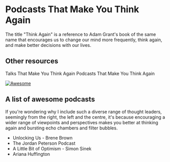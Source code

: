 # Podcasts That Make You Think Again

The title "Think Again" is a reference to Adam Grant's book of the same name that encourages us to change our mind more frequently, think again, and make better decisions with our lives.

## Other resources
Talks That Make You Think Again
Podcasts That Make You Think Again

[![Awesome](https://awesome.re/badge.svg)](https://awesome.re)
## A list of awesome podcasts

If you're wondering why I include such a diverse range of thought leaders, seemingly from the right, the left and the centre, it's because encouraging a wider range of viewpoints and perspectives makes you better at thinking again and bursting echo chambers and filter bubbles.

* Unlocking Us - Brene Brown
* The Jordan Peterson Podcast
* A Little Bit of Optimism - Simon Sinek
* Ariana Huffington

